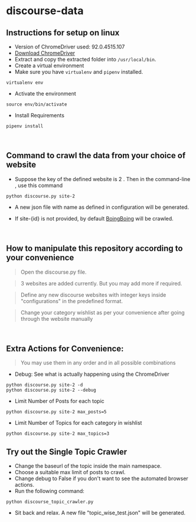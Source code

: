 # discourse-data

## Instructions for setup on linux

- Version of ChromeDriver used: 92.0.4515.107
- [Download ChromeDriver](https://chromedriver.chromium.org/downloads) 
- Extract and copy the extracted folder into `/usr/local/bin`.
- Create a virtual environment
- Make sure you have `virtualenv` and `pipenv` installed. 
```
virtualenv env
```
- Activate the environment
```
source env/bin/activate
```
- Install Requirements
```
pipenv install
```

<br>

## Command to crawl the data from your choice of website

- Suppose the key of the defined website is 2 . Then in the command-line , use this command
```
python discourse.py site-2
```
- A new json file with name as defined in configuration will be generated.

- If site-{id} is not provided, by default [BoingBoing](https://bbs.boingboing.net) will be crawled.

<br>

## How to manipulate this repository according to your convenience

> Open the discourse.py file.

> 3 websites are added currently. But you may add more if required.

> Define any new discourse websites with integer keys inside "configurations" in the predefined format.

> Change your category wishlist as per your convenience after going through the website manually

<br>

## Extra Actions for Convenience:

> You may use them in any order and in all possible combinations

- Debug: See what is actually happening using the ChromeDriver
```
python discourse.py site-2 -d
python discourse.py site-2 --debug
```

- Limit Number of Posts for each topic
```
python discourse.py site-2 max_posts=5
```

- Limit Number of Topics for each category in wishlist
```
python discourse.py site-2 max_topics=3
```

## Try out the Single Topic Crawler

- Change the baseurl of the topic inside the main namespace.
- Choose a suitable max limit of posts to crawl.
- Change debug to False if you don't want to see the automated browser actions.
- Run the following command:
```
python discourse_topic_crawler.py
```
- Sit back and relax. A new file "topic_wise_test.json" will be generated.
